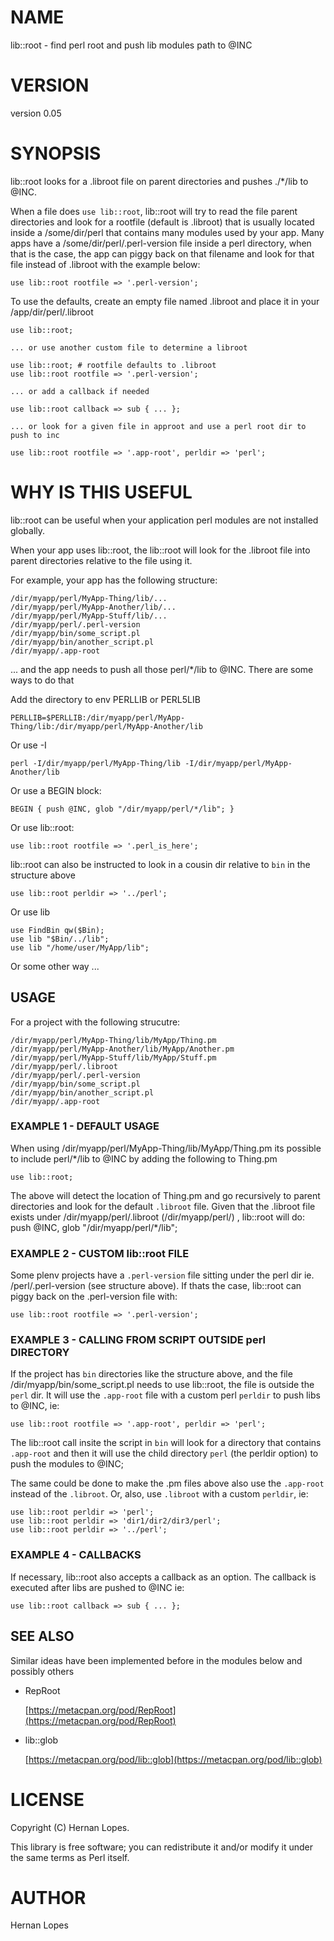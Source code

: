 
# NAME

lib::root - find perl root and push lib modules path to @INC

# VERSION

version 0.05

# SYNOPSIS

lib::root looks for a .libroot file on parent directories and pushes ./\*/lib to @INC.

When a file does `use lib::root`, lib::root will try to read the file parent directories and look for a rootfile (default is .libroot) that is usually located inside a /some/dir/perl that contains many modules used by your app. Many apps have a /some/dir/perl/.perl-version file inside a perl directory, when that is the case, the app can piggy back on that filename and look for that file instead of .libroot with the example below:

    use lib::root rootfile => '.perl-version';

To use the defaults, create an empty file named .libroot and place it in your /app/dir/perl/.libroot

    use lib::root;

    ... or use another custom file to determine a libroot

    use lib::root; # rootfile defaults to .libroot
    use lib::root rootfile => '.perl-version';

    ... or add a callback if needed

    use lib::root callback => sub { ... };

    ... or look for a given file in approot and use a perl root dir to push to inc

    use lib::root rootfile => '.app-root', perldir => 'perl';

# WHY IS THIS USEFUL

lib::root can be useful when your application perl modules are not installed globally.

When your app uses lib::root, the lib::root will look for the .libroot file into parent directories relative to the file using it.

For example, your app has the following structure:

    /dir/myapp/perl/MyApp-Thing/lib/...
    /dir/myapp/perl/MyApp-Another/lib/...
    /dir/myapp/perl/MyApp-Stuff/lib/...
    /dir/myapp/perl/.perl-version
    /dir/myapp/bin/some_script.pl
    /dir/myapp/bin/another_script.pl
    /dir/myapp/.app-root

... and the app needs to push all those perl/\*/lib to @INC. There are some ways to do that

Add the directory to env PERLLIB or PERL5LIB

    PERLLIB=$PERLLIB:/dir/myapp/perl/MyApp-Thing/lib:/dir/myapp/perl/MyApp-Another/lib

Or use -I

    perl -I/dir/myapp/perl/MyApp-Thing/lib -I/dir/myapp/perl/MyApp-Another/lib

Or use a BEGIN block:

    BEGIN { push @INC, glob "/dir/myapp/perl/*/lib"; }

Or use lib::root:

    use lib::root rootfile => '.perl_is_here';

lib::root can also be instructed to look in a cousin dir relative to `bin` in the structure above

    use lib::root perldir => '../perl';

Or use lib

    use FindBin qw($Bin);
    use lib "$Bin/../lib";
    use lib "/home/user/MyApp/lib";

Or some other way ...

## USAGE

For a project with the following strucutre:

    /dir/myapp/perl/MyApp-Thing/lib/MyApp/Thing.pm
    /dir/myapp/perl/MyApp-Another/lib/MyApp/Another.pm
    /dir/myapp/perl/MyApp-Stuff/lib/MyApp/Stuff.pm
    /dir/myapp/perl/.libroot
    /dir/myapp/perl/.perl-version
    /dir/myapp/bin/some_script.pl
    /dir/myapp/bin/another_script.pl
    /dir/myapp/.app-root

### EXAMPLE 1 - DEFAULT USAGE

When using /dir/myapp/perl/MyApp-Thing/lib/MyApp/Thing.pm its possible to include perl/\*/lib to @INC by adding the following to Thing.pm

    use lib::root;

The above will detect the location of Thing.pm and go recursively to parent directories and look for the default `.libroot` file. Given that the .libroot file exists under /dir/myapp/perl/.libroot (/dir/myapp/perl/) , lib::root will do: push @INC, glob "/dir/myapp/perl/\*/lib";

### EXAMPLE 2 - CUSTOM lib::root FILE

Some plenv projects have a `.perl-version` file sitting under the perl dir ie. /perl/.perl-version (see structure above). If thats the case, lib::root can piggy back on the .perl-version file with:

    use lib::root rootfile => '.perl-version';

### EXAMPLE 3 - CALLING FROM SCRIPT OUTSIDE perl DIRECTORY

If the project has `bin` directories like the structure above, and the file /dir/myapp/bin/some\_script.pl needs to use lib::root, the file is outside the `perl` dir. It will use the `.app-root` file with a custom perl `perldir` to push libs to @INC, ie:

    use lib::root rootfile => '.app-root', perldir => 'perl';

The lib::root call insite the script in `bin` will look for a directory that contains `.app-root` and then it will use the child directory `perl` (the perldir option) to push the modules to @INC;

The same could be done to make the .pm files above also use the `.app-root` instead of the `.libroot`. Or, also, use `.libroot` with a custom `perldir`, ie:

    use lib::root perldir => 'perl';
    use lib::root perldir => 'dir1/dir2/dir3/perl';
    use lib::root perldir => '../perl';

### EXAMPLE 4 - CALLBACKS

If necessary, lib::root also accepts a callback as an option. The callback is executed after libs are pushed to @INC ie:

    use lib::root callback => sub { ... };

## SEE ALSO

Similar ideas have been implemented before in the modules below and possibly others

- RepRoot

    [https://metacpan.org/pod/RepRoot](https://metacpan.org/pod/RepRoot)

- lib::glob

    [https://metacpan.org/pod/lib::glob](https://metacpan.org/pod/lib::glob)

# LICENSE

Copyright (C) Hernan Lopes.

This library is free software; you can redistribute it and/or modify
it under the same terms as Perl itself.

# AUTHOR

Hernan Lopes
